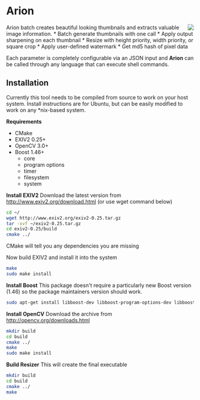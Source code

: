 # Arion
<img align="right" style="margin-left:4px;" src="https://raw.githubusercontent.com/wiki/snapwire-media/arion/images/arion-logo.png?token=ABLvVTS8ATmDqkb6_Al5kWmLIbUPJraeks5WLDi5wA%3D%3D">
Arion batch creates beautiful looking thumbnails and extracts valuable image information. 
* Batch generate thumbnails with one call
* Apply output sharpening on each thumbnail
* Resize with height priority, width priority, or square crop
* Apply user-defined watermark
* Get md5 hash of pixel data

Each parameter is completely configurable via an JSON input and **Arion** can be called through any language that can execute shell commands. 

## Installation
Currently this tool needs to be compiled from source to work on your host system. Install instructions are for Ubuntu, but can be easily modified to work on any *nix-based system.

**Requirements**
* CMake
* EXIV2 0.25+
* OpenCV 3.0+
* Boost 1.46+
  * core 
  * program options 
  * timer 
  * filesystem 
  * system

**Install EXIV2**
Download the latest version from http://www.exiv2.org/download.html (or use wget command below)

```bash
cd ~/
wget http://www.exiv2.org/exiv2-0.25.tar.gz
tar -xvf ~/exiv2-0.25.tar.gz
cd exiv2-0.25/build
cmake ../
```

CMake will tell you any dependencies you are missing

Now build EXIV2 and install it into the system
```bash
make
sudo make install
```

**Install Boost**
This package doesn't require a particularly new Boost version (1.46) so the package maintainers version should work.

```bash
sudo apt-get install libboost-dev libboost-program-options-dev libboost-timer-dev libboost-filesystem-dev libboost-system-dev
```

**Install OpenCV**
Download the archive from http://opencv.org/downloads.html
```bash
mkdir build
cd build
cmake ../
make
sudo make install
```

**Build Resizer**
This will create the final executable
```bash
mkdir build
cd build
cmake ../
make
```
